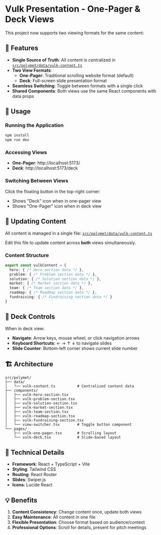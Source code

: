# Vulk Presentation - One-Pager & Deck Views

This project now supports two viewing formats for the same content:

## 🎯 Features

- **Single Source of Truth**: All content is centralized in [`src/polymet/data/vulk-content.ts`](src/polymet/data/vulk-content.ts)
- **Two View Formats**:
  - **One-Pager**: Traditional scrolling website format (default)
  - **Deck**: Full-screen slide presentation format
- **Seamless Switching**: Toggle between formats with a single click
- **Shared Components**: Both views use the same React components with data props

## 🚀 Usage

### Running the Application

```bash
npm install
npm run dev
```

### Accessing Views

- **One-Pager**: http://localhost:5173/
- **Deck**: http://localhost:5173/deck

### Switching Between Views

Click the floating button in the top-right corner:
- Shows "Deck" icon when in one-pager view
- Shows "One-Pager" icon when in deck view

## 📝 Updating Content

All content is managed in a single file: [`src/polymet/data/vulk-content.ts`](src/polymet/data/vulk-content.ts)

Edit this file to update content across **both** views simultaneously.

### Content Structure

```typescript
export const vulkContent = {
  hero: { /* Hero section data */ },
  problem: { /* Problem section data */ },
  solution: { /* Solution section data */ },
  market: { /* Market section data */ },
  team: { /* Team section data */ },
  roadmap: { /* Roadmap section data */ },
  fundraising: { /* Fundraising section data */ }
}
```

## 🎨 Deck Controls

When in deck view:
- **Navigate**: Arrow keys, mouse wheel, or click navigation arrows
- **Keyboard Shortcuts**: ← → ↑ ↓ to navigate slides
- **Slide Counter**: Bottom-left corner shows current slide number

## 🏗️ Architecture

```
src/polymet/
├── data/
│   └── vulk-content.ts          # Centralized content data
├── components/
│   ├── vulk-hero-section.tsx
│   ├── vulk-problem-section.tsx
│   ├── vulk-solution-section.tsx
│   ├── vulk-market-section.tsx
│   ├── vulk-team-section.tsx
│   ├── vulk-roadmap-section.tsx
│   ├── vulk-fundraising-section.tsx
│   └── view-switcher.tsx        # Toggle button component
└── pages/
    ├── vulk-one-pager.tsx       # Scrolling layout
    └── vulk-deck.tsx            # Slide-based layout
```

## 🔧 Technical Details

- **Framework**: React + TypeScript + Vite
- **Styling**: Tailwind CSS
- **Routing**: React Router
- **Slides**: Swiper.js
- **Icons**: Lucide React

## 💡 Benefits

1. **Content Consistency**: Change content once, update both views
2. **Easy Maintenance**: All content in one file
3. **Flexible Presentation**: Choose format based on audience/context
4. **Professional Options**: Scroll for details, present for pitch meetings
